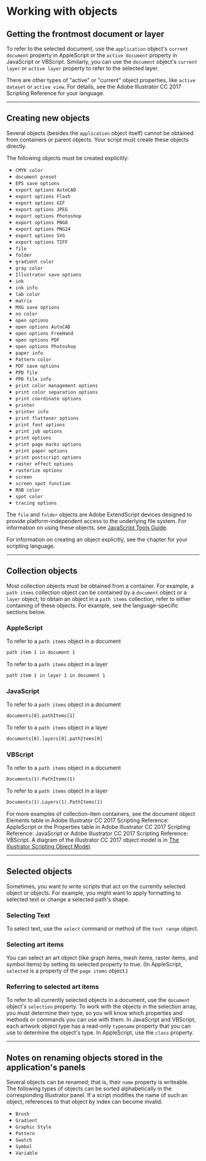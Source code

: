# Working with objects

## Getting the frontmost document or layer

To refer to the selected document, use the `application` object's `current document` property in AppleScript or the `active document` property in JavaScript or VBScript. Similarly, you can use the `document` object's `current layer` or `active layer` property to refer to the selected layer.

There are other types of "active" or "current" object properties, like `active dataset` or `active view`. For details, see the Adobe lllustrator CC 2017 Scripting Reference for your language.

---

## Creating new objects

Several objects (besides the `application` object itself) cannot be obtained from containers or parent objects. Your script must create these objects directly.

The following objects must be created explicitly:

- `CMYK color`
- `document preset`
- `EPS save options`
- `export options AutoCAD`
- `export options Flash`
- `export options GIF`
- `export options JPEG`
- `export options Photoshop`
- `export options PNG8`
- `export options PNG24`
- `export options SVG`
- `export options TIFF`
- `file`
- `folder`
- `gradient color`
- `gray color`
- `Illustrator save options`
- `ink`
- `ink info`
- `lab color`
- `matrix`
- `MXG save options`
- `no color`
- `open options`
- `open options AutoCAD`
- `open options FreeHand`
- `open options PDF`
- `open options Photoshop`
- `paper info`
- `Pattern color`
- `PDF save options`
- `PPD file`
- `PPD file info`
- `print color management options`
- `print color separation options`
- `print coordinate options`
- `printer`
- `printer info`
- `print flattener options`
- `print font options`
- `print job options`
- `print options`
- `print page marks options`
- `print paper options`
- `print postscript options`
- `raster effect options`
- `rasterize options`
- `screen`
- `screen spot function`
- `RGB color`
- `spot color`
- `tracing options`

The `file` and `folder` objects are Adobe ExtendScript devices designed to provide platform-independent access to the underlying file system. For information on using these objects, see [JavaScript Tools Guide](https://extendscript.docsforadobe.dev/).

For information on creating an object explicitly, see the chapter for your scripting language.

---

## Collection objects

Most collection objects must be obtained from a container. For example, a `path items` collection object can be contained by a `document` object or a `layer` object; to obtain an object in a `path items` collection, refer to either containing of these objects. For example, see the language-specific sections below.

### AppleScript

To refer to a `path items` object in a document

```default
path item 1 in document 1
```

To refer to a `path items` object in a layer

```default
path item 1 in layer 1 in document 1
```

### JavaScript

To refer to a `path items` object in a document

```default
documents[0].pathItems[1]
```

To refer to a `path items` object in a layer

```default
documents[0].layers[0].pathItems[0]
```

### VBScript

To refer to a `path items` object in a document

```default
Documents(1).PathItems(1)
```

To refer to a `path items` object in a layer

```default
Documents(1).Layers(1).PathItems(1)
```

For more examples of collection-item containers, see the document object Elements table in Adobe lllustrator CC 2017 Scripting Reference: AppleScript or the Properties table in Adobe lllustrator CC 2017 Scripting Reference: JavaScript or Adobe lllustrator CC 2017 Scripting Reference: VBScript. A diagram of the lllustrator CC 2017 object model is in [The Illustrator Scripting Object Model](../objectmodel/objectModel.md#objectmodel-objectmodel).

---

## Selected objects

Sometimes, you want to write scripts that act on the currently selected object or objects. For example, you might want to apply formatting to selected text or change a selected path's shape.

### Selecting Text

To select text, use the `select` command or method of the `text range` object.

### Selecting art items

You can select an art object (like graph items, mesh items, raster items, and symbol items) by setting its selected property to true. (In AppleScript, `selected` is a property of the `page items` object.)

### Referring to selected art items

To refer to all currently selected objects in a document, use the `document` object's `selection` property. To work with the objects in the selection array, you must determine their type, so you will know which properties and methods or commands you can use with them. In JavaScript and VBScript, each artwork object type has a read-only `typename` property that you can use to determine the object's type. In
AppleScript, use the `class` property.

---

## Notes on renaming objects stored in the application's panels

Several objects can be renamed; that is, their `name` property is writeable. The following types of objects can be sorted alphabetically in the corresponding Illustrator panel. If a script modifies the name of such an object, references to that object by index can become invalid.

- `Brush`
- `Gradient`
- `Graphic Style`
- `Pattern`
- `Swatch`
- `Symbol`
- `Variable`
